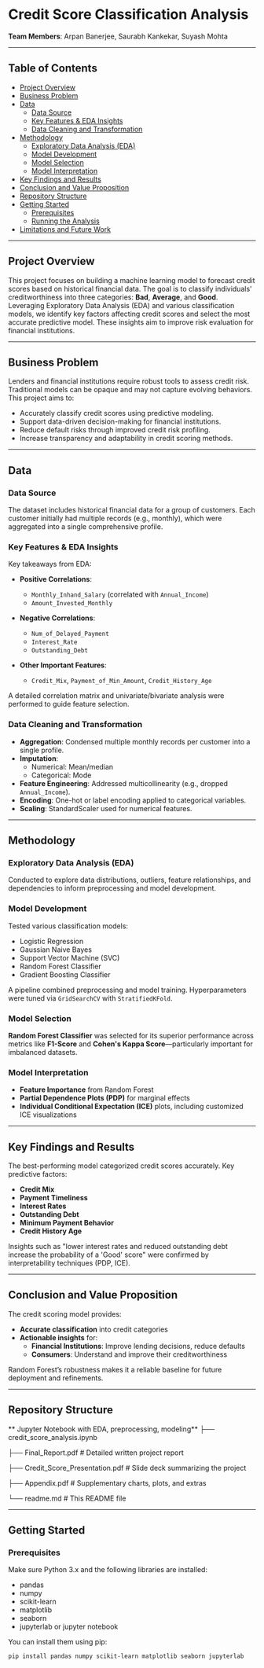 # Credit Score Classification Analysis

**Team Members**: Arpan Banerjee, Saurabh Kankekar, Suyash Mohta

---

## Table of Contents
- [Project Overview](#project-overview)  
- [Business Problem](#business-problem)  
- [Data](#data)  
  - [Data Source](#data-source)  
  - [Key Features & EDA Insights](#key-features--eda-insights)  
  - [Data Cleaning and Transformation](#data-cleaning-and-transformation)  
- [Methodology](#methodology)  
  - [Exploratory Data Analysis (EDA)](#exploratory-data-analysis-eda)  
  - [Model Development](#model-development)  
  - [Model Selection](#model-selection)  
  - [Model Interpretation](#model-interpretation)  
- [Key Findings and Results](#key-findings-and-results)  
- [Conclusion and Value Proposition](#conclusion-and-value-proposition)  
- [Repository Structure](#repository-structure)  
- [Getting Started](#getting-started)  
  - [Prerequisites](#prerequisites)  
  - [Running the Analysis](#running-the-analysis)  
- [Limitations and Future Work](#limitations-and-future-work)  

---

## Project Overview
This project focuses on building a machine learning model to forecast credit scores based on historical financial data. The goal is to classify individuals' creditworthiness into three categories: **Bad**, **Average**, and **Good**. Leveraging Exploratory Data Analysis (EDA) and various classification models, we identify key factors affecting credit scores and select the most accurate predictive model. These insights aim to improve risk evaluation for financial institutions.

---

## Business Problem
Lenders and financial institutions require robust tools to assess credit risk. Traditional models can be opaque and may not capture evolving behaviors. This project aims to:

- Accurately classify credit scores using predictive modeling.
- Support data-driven decision-making for financial institutions.
- Reduce default risks through improved credit risk profiling.
- Increase transparency and adaptability in credit scoring methods.

---

## Data

### Data Source
The dataset includes historical financial data for a group of customers. Each customer initially had multiple records (e.g., monthly), which were aggregated into a single comprehensive profile.

### Key Features & EDA Insights
Key takeaways from EDA:

- **Positive Correlations**:  
  - `Monthly_Inhand_Salary` (correlated with `Annual_Income`)  
  - `Amount_Invested_Monthly`

- **Negative Correlations**:  
  - `Num_of_Delayed_Payment`  
  - `Interest_Rate`  
  - `Outstanding_Debt`

- **Other Important Features**:  
  - `Credit_Mix`, `Payment_of_Min_Amount`, `Credit_History_Age`

A detailed correlation matrix and univariate/bivariate analysis were performed to guide feature selection.

### Data Cleaning and Transformation
- **Aggregation**: Condensed multiple monthly records per customer into a single profile.
- **Imputation**:  
  - Numerical: Mean/median  
  - Categorical: Mode
- **Feature Engineering**: Addressed multicollinearity (e.g., dropped `Annual_Income`).
- **Encoding**: One-hot or label encoding applied to categorical variables.
- **Scaling**: StandardScaler used for numerical features.

---

## Methodology

### Exploratory Data Analysis (EDA)
Conducted to explore data distributions, outliers, feature relationships, and dependencies to inform preprocessing and model development.

### Model Development
Tested various classification models:
- Logistic Regression  
- Gaussian Naive Bayes  
- Support Vector Machine (SVC)  
- Random Forest Classifier  
- Gradient Boosting Classifier

A pipeline combined preprocessing and model training. Hyperparameters were tuned via `GridSearchCV` with `StratifiedKFold`.

### Model Selection
**Random Forest Classifier** was selected for its superior performance across metrics like **F1-Score** and **Cohen's Kappa Score**—particularly important for imbalanced datasets.

### Model Interpretation
- **Feature Importance** from Random Forest
- **Partial Dependence Plots (PDP)** for marginal effects
- **Individual Conditional Expectation (ICE)** plots, including customized ICE visualizations

---

## Key Findings and Results

The best-performing model categorized credit scores accurately. Key predictive factors:

- **Credit Mix**  
- **Payment Timeliness**  
- **Interest Rates**  
- **Outstanding Debt**  
- **Minimum Payment Behavior**  
- **Credit History Age**

Insights such as "lower interest rates and reduced outstanding debt increase the probability of a 'Good' score" were confirmed by interpretability techniques (PDP, ICE).

---

## Conclusion and Value Proposition

The credit scoring model provides:
- **Accurate classification** into credit categories  
- **Actionable insights** for:
  - **Financial Institutions**: Improve lending decisions, reduce defaults
  - **Consumers**: Understand and improve their creditworthiness  

Random Forest’s robustness makes it a reliable baseline for future deployment and refinements.

---

## Repository Structure

** Jupyter Notebook with EDA, preprocessing, modeling**
├── credit_score_analysis.ipynb 

├── Final_Report.pdf # Detailed written project report

├── Credit_Score_Presentation.pdf # Slide deck summarizing the project

├── Appendix.pdf # Supplementary charts, plots, and extras

└── readme.md # This README file



---

## Getting Started

### Prerequisites

Make sure Python 3.x and the following libraries are installed:

- pandas  
- numpy  
- scikit-learn  
- matplotlib  
- seaborn  
- jupyterlab or jupyter notebook  

You can install them using pip:

```bash
pip install pandas numpy scikit-learn matplotlib seaborn jupyterlab

